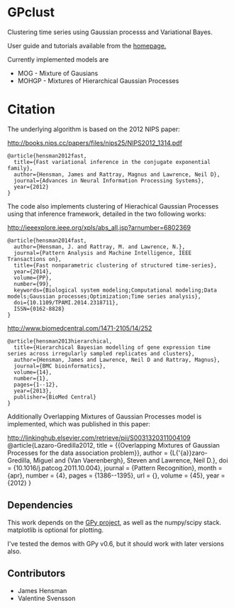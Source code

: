 GPclust
=====

Clustering time series using Gaussian processs and Variational Bayes. 

User guide and tutorials available from the [homepage.](http://staffwww.dcs.sheffield.ac.uk/people/J.Hensman/gpclust.html)

Currently implemented models are

* MOG - Mixture of Gausians
* MOHGP - Mixtures of Hierarchical Gaussian Processes

Citation
========

The underlying algorithm is based on the 2012 NIPS paper:


http://books.nips.cc/papers/files/nips25/NIPS2012_1314.pdf
```TeX
@article{hensman2012fast,
  title={Fast variational inference in the conjugate exponential family},
  author={Hensman, James and Rattray, Magnus and Lawrence, Neil D},
  journal={Advances in Neural Information Processing Systems},
  year={2012}
}
```

The code also implements clustering of Hierachical Gaussian Processes using that inference framework, detailed in the two following works:

http://ieeexplore.ieee.org/xpls/abs_all.jsp?arnumber=6802369
```TeX
@article{hensman2014fast,
  author={Hensman, J. and Rattray, M. and Lawrence, N.},
  journal={Pattern Analysis and Machine Intelligence, IEEE Transactions on},
  title={Fast nonparametric clustering of structured time-series},
  year={2014},
  volume={PP},
  number={99},
  keywords={Biological system modeling;Computational modeling;Data models;Gaussian processes;Optimization;Time series analysis},
  doi={10.1109/TPAMI.2014.2318711},
  ISSN={0162-8828}
}
```

http://www.biomedcentral.com/1471-2105/14/252
```TeX
@article{hensman2013hierarchical,
  title={Hierarchical Bayesian modelling of gene expression time series across irregularly sampled replicates and clusters},
  author={Hensman, James and Lawrence, Neil D and Rattray, Magnus},
  journal={BMC bioinformatics},
  volume={14},
  number={1},
  pages={1--12},
  year={2013},
  publisher={BioMed Central}
}
```


Additionally Overlapping Mixtures of Gaussian Processes model is implemented, which was published in this paper:

http://linkinghub.elsevier.com/retrieve/pii/S0031320311004109
@article{Lazaro-Gredilla2012,
title = {{Overlapping Mixtures of Gaussian Processes for the data association problem}},
author = {L{\'{a}}zaro-Gredilla, Miguel and {Van Vaerenbergh}, Steven and Lawrence, Neil D.},
doi = {10.1016/j.patcog.2011.10.004},
journal = {Pattern Recognition},
month = {apr},
number = {4},
pages = {1386--1395},
url = {},
volume = {45},
year = {2012}
}



Dependencies
------------

This work depends on the [GPy project](https://github.com/SheffieldML/GPy), as well as the numpy/scipy stack. matplotlib is optional for plotting. 

I've tested the demos with GPy v0.6, but it should work with later versions also. 


Contributors
------------

- James Hensman
- Valentine Svensson
